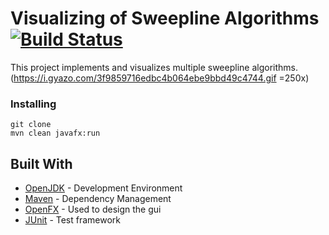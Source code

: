 # Visualizing of Sweepline Algorithms [![Build Status](https://travis-ci.org/zainlol/Sweepline.svg?branch=master)](https://travis-ci.org/zainlol/Sweepline)
This project implements and visualizes multiple sweepline algorithms.
(https://i.gyazo.com/3f9859716edbc4b064ebe9bbd49c4744.gif =250x)
### Installing
```
git clone
mvn clean javafx:run
```

## Built With
* [OpenJDK](https://adoptopenjdk.net/) - Development Environment
* [Maven](https://maven.apache.org/) - Dependency Management
* [OpenFX](https://openjfx.io/) - Used to design the gui
* [JUnit](https://junit.org/junit5/) - Test framework
